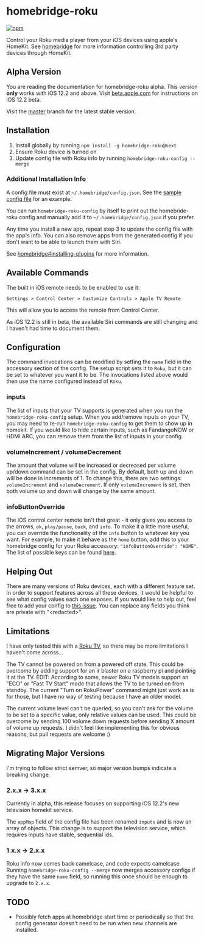 # homebridge-roku

[![npm][npm]][npm-url]

Control your Roku media player from your iOS devices using apple's HomeKit. See
[homebridge](https://github.com/nfarina/homebridge) for more information
controlling 3rd party devices through HomeKit.

## Alpha Version

You are reading the documentation for homebridge-roku alpha. This
version **only** works with iOS 12.2 and above. Visit
[beta.apple.com](https://beta.apple.com/sp/betaprogram/) for
instructions on iOS 12.2 beta.

Visit the
[master](https://github.com/bschlenk/homebridge-roku/tree/master) branch
for the latest stable version.

## Installation

1. Install globally by running `npm install -g homebridge-roku@next`
2. Ensure Roku device is turned on
3. Update config file with Roku info by running `homebridge-roku-config --merge`

### Additional Installation Info

A config file must exist at `~/.homebridge/config.json`. See the [sample config
file](https://github.com/nfarina/homebridge/blob/master/config-sample.json) for
an example.

You can run `homebridge-roku-config` by itself to print out the homebride-roku
config and manually add it to `~/.homebridge/config.json` if you prefer.

Any time you install a new app, repeat step 3 to update the config file with the
app's info. You can also remove apps from the generated config if you don't want
to be able to launch them with Siri.

See
[homebridge#installing-plugins](https://github.com/nfarina/homebridge#installing-plugins)
for more information.

## Available Commands

The built in iOS remote needs to be enabled to use it:

`Settings > Control Center > Customize Controls > Apple TV Remote`

This will allow you to access the remote from Control Center.

As iOS 12.2 is still in beta, the available Siri commands are still
changing and I haven't had time to document them.

## Configuration

The command invocations can be modified by setting the `name` field in the
accessory section of the config. The setup script sets it to `Roku`, but it can
be set to whatever you want it to be. The invocations listed above would then
use the name configured instead of `Roku`.

### inputs

The list of inputs that your TV supports is generated when you run the
`homebridge-roku-config` setup. When you add/remove inputs on your TV, you may
need to re-run `homebridge-roku-config` to get them to show up in homekit. If
you would like to hide certain inputs, such as FandangoNOW or HDMI ARC, you can
remove them from the list of inputs in your config.

### volumeIncrement / volumeDecrement

The amount that volume will be increased or decreased per volume up/down command
can be set in the config. By default, both up and down will be done in
increments of 1. To change this, there are two settings: `volumeIncrement` and
`volumeDecrement`. If only `volumeIncrement` is set, then both volume up and
down will change by the same amount.

### infoButtonOverride

The iOS control center remote isn't that great - it only gives you access to the
arrows, `ok`, `play/pause`, `back`, and `info`. To make it a little more useful, you can
override the functionality of the `info` button to whatever key you want. For
example, to make it behave as the `home` button, add this to your homebridge
config for your Roku accessory: `"infoButtonOverride": "HOME"`. The list of
possible keys can be found
[here](https://github.com/bschlenk/node-roku-client/blob/master/lib/keys.ts).

## Helping Out

There are many versions of Roku devices, each with a different feature set. In
order to support features across all these devices, it would be helpful to see
what config values each one exposes. If you would like to help out, feel free to
add your config to [this
issue](https://github.com/bschlenk/homebridge-roku/issues/9). You can replace
any fields you think are private with "\<redacted\>".

## Limitations

I have only tested this with a [Roku
TV](https://www.amazon.com/gp/product/B00SG473NO), so there may be more
limitations I haven't come across...

The TV cannot be powered on from a powered off state. This could be overcome by
adding support for an ir blaster on a raspberry pi and pointing it at the TV.
EDIT: According to some, newer Roku TV models support an "ECO" or "Fast TV Start"
mode that allows the TV to be turned on from standby. The current "Turn on RokuPower"
command might just work as is for those, but I have no way of testing because I have
an older model.

The current volume level can't be queried, so you can't ask for the volume to be
set to a specific value, only relative values can be used. This could be
overcome by sending 100 volume down requests before sending X amount of volume
up requests. I didn't feel like implementing this for obvious reasons, but pull
requests are welcome :)

## Migrating Major Versions

I'm trying to follow strict semver, so major version bumps indicate a breaking
change.

### 2.x.x -> 3.x.x

Currently in alpha, this release focuses on supporting iOS 12.2's new
television homekit service.

The `appMap` field of the config file has been renamed `inputs` and is
now an array of objects. This change is to support the television
service, which requires inputs have stable, sequential ids.

### 1.x.x -> 2.x.x

Roku info now comes back camelcase, and code expects camelcase. Running
`homebridge-roku-config --merge` now merges accessory configs if they have the
same `name` field, so running this once should be enough to upgrade to `2.x.x`.

## TODO

- Possibly fetch apps at homebridge start time or periodically so that the
  config generator doesn't need to be run when new channels are installed.

[npm]: https://img.shields.io/npm/v/homebridge-roku/next.svg?logo=npm
[npm-url]: https://npmjs.com/package/homebridge-roku/v/next
